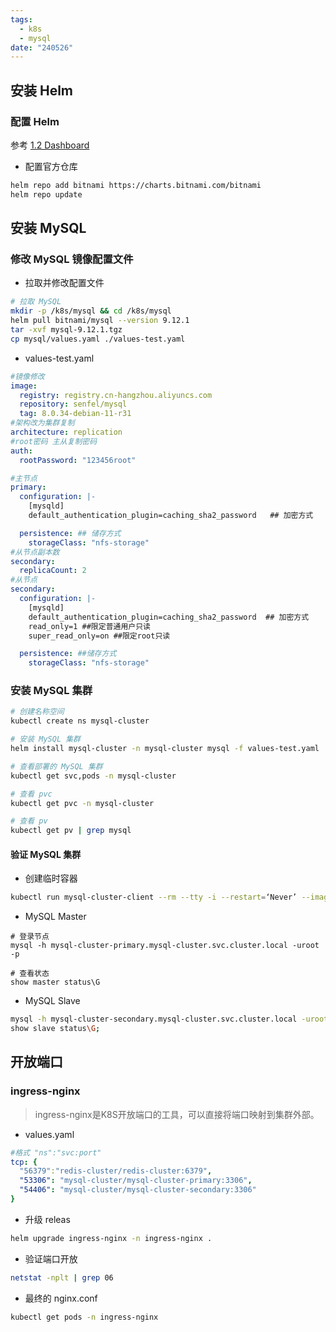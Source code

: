 ```yaml
---
tags:
  - k8s
  - mysql
date: "240526"
---
```


## 安装 Helm

### 配置 Helm
参考 [1.2 Dashboard](1.2%20Dashboard.md)

- 配置官方仓库
```bash
helm repo add bitnami https://charts.bitnami.com/bitnami
helm repo update
```


## 安装 MySQL
### 修改 MySQL 镜像配置文件
- 拉取并修改配置文件
```bash
# 拉取 MySQL
mkdir -p /k8s/mysql && cd /k8s/mysql
helm pull bitnami/mysql --version 9.12.1
tar -xvf mysql-9.12.1.tgz
cp mysql/values.yaml ./values-test.yaml
```

- values-test.yaml
```yaml
#镜像修改
image:
  registry: registry.cn-hangzhou.aliyuncs.com
  repository: senfel/mysql
  tag: 8.0.34-debian-11-r31
#架构改为集群复制
architecture: replication
#root密码 主从复制密码
auth:
  rootPassword: "123456root"

#主节点
primary:
  configuration: |-
    [mysqld]
    default_authentication_plugin=caching_sha2_password   ## 加密方式

  persistence: ## 储存方式
    storageClass: "nfs-storage"
#从节点副本数
secondary:
  replicaCount: 2
#从节点
secondary:
  configuration: |-
    [mysqld]
    default_authentication_plugin=caching_sha2_password  ## 加密方式
    read_only=1 ##限定普通用户只读
    super_read_only=on ##限定root只读

  persistence: ##储存方式
    storageClass: "nfs-storage"
```

### 安装 MySQL 集群

```bash
# 创建名称空间
kubectl create ns mysql-cluster

# 安装 MySQL 集群
helm install mysql-cluster -n mysql-cluster mysql -f values-test.yaml

# 查看部署的 MySQL 集群
kubectl get svc,pods -n mysql-cluster

# 查看 pvc
kubectl get pvc -n mysql-cluster

# 查看 pv
kubectl get pv | grep mysql
```

#### 验证 MySQL 集群

- 创建临时容器
```bash
kubectl run mysql-cluster-client --rm --tty -i --restart=‘Never’ --image registry.cn-hangzhou.aliyuncs.com/senfel/mysql:8.0.34-debian-11-r31 --namespace mysql-cluster --env MYSQL_ROOT_PASSWORD=$MYSQL_ROOT_PASSWORD --command – bash
```

- MySQL Master
```
# 登录节点
mysql -h mysql-cluster-primary.mysql-cluster.svc.cluster.local -uroot -p

# 查看状态
show master status\G
```

- MySQL Slave
```bash
mysql -h mysql-cluster-secondary.mysql-cluster.svc.cluster.local -uroot -p
show slave status\G;
```

## 开放端口

### ingress-nginx

> ingress-nginx是K8S开放端口的工具，可以直接将端口映射到集群外部。

- values.yaml
```yaml
#格式 "ns":"svc:port"
tcp: {
  "56379":"redis-cluster/redis-cluster:6379",
  "53306": "mysql-cluster/mysql-cluster-primary:3306",
  "54406": "mysql-cluster/mysql-cluster-secondary:3306"
}
```

- 升级 releas
```bash
helm upgrade ingress-nginx -n ingress-nginx .
```

- 验证端口开放
```bash
netstat -nplt | grep 06
```

- 最终的 nginx.conf
```bash
kubectl get pods -n ingress-nginx
```